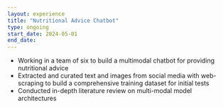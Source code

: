 ```yaml
---
layout: experience
title: "Nutritional Advice Chatbot"
type: ongoing
start_date: 2024-05-01
end_date: 
---
```


- Working in a team of six to build a multimodal chatbot for providing nutritional advice
- Extracted and curated text and images from social media with web-scraping to build a comprehensive training dataset for initial tests
- Conducted in-depth literature review on multi-modal model architectures

<!-- - Cleaned and preprocessed data to ensure high accuracy and relevance -->